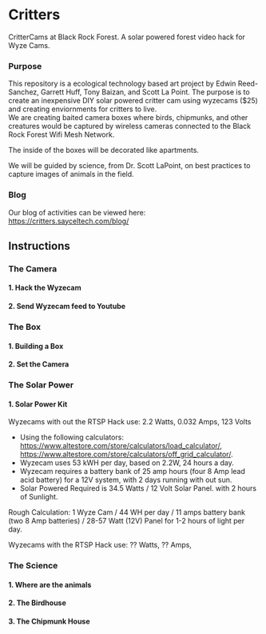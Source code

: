# Critters
CritterCams at Black Rock Forest. A solar powered forest video hack for Wyze Cams. 

### Purpose
This repository is a ecological technology based art project by Edwin Reed-Sanchez, Garrett Huff, Tony Baizan, and Scott La Point. 
The purpose is to create an inexpensive DIY solar powered critter cam using wyzecams ($25) and creating enviornments for critters to live.  
We are creating baited camera boxes where birds, chipmunks, and other creatures would be captured by wireless cameras connected to the Black Rock Forest Wifi Mesh Network.   

The inside of the boxes will be decorated like apartments.  

We will be guided by science, from Dr. Scott LaPoint, on best practices to capture images of animals in the field.  

### Blog
Our blog of activities can be viewed here: https://critters.sayceltech.com/blog/

## Instructions

### The Camera
#### 1. Hack the Wyzecam
#### 2. Send Wyzecam feed to Youtube

### The Box
#### 1. Building a Box
#### 2. Set the Camera

### The Solar Power
#### 1. Solar Power Kit
Wyzecams with out the RTSP Hack use: 2.2 Watts, 0.032 Amps, 123 Volts
- Using the following calculators: https://www.altestore.com/store/calculators/load_calculator/, https://www.altestore.com/store/calculators/off_grid_calculator/. 
- Wyzecam uses 53 kWH per day, based on 2.2W, 24 hours a day. 
- Wyzecam requires a battery bank of 25 amp hours (four 8 Amp lead acid battery) for a 12V system, with 2 days running with out sun. 
- Solar Powered Required is 34.5 Watts / 12 Volt Solar Panel. with 2 hours of Sunlight.  

Rough Calculation: 1 Wyze Cam / 44 WH per day / 11 amps battery bank (two 8 Amp batteries) / 28-57 Watt (12V) Panel for 1-2 hours of light per day.  


Wyzecams with the RTSP Hack use: ?? Watts, ?? Amps, 


### The Science
#### 1. Where are the animals
#### 2. The Birdhouse
#### 3. The Chipmunk House







